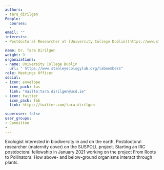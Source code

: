 ```yaml
---
authors:
- tara_dirilgen
People: 
  courses:
  - 
email: ""
interests: 
- Postdoctoral Researcher at [University College Dublin](https://www.stanleyecologylab.org/labmembers) on the [SUSPOLL](https://suspoll.ucd.ie/) project

name: Dr. Tara Dirilgen
weight: 9
organizations:
- name: University College Dublin
  url: " https://www.stanleyecologylab.org/labmembers"
role: Meetings Officer
social:
- icon: envelope
  icon_pack: fas
  link: "mailto:tara.dirilgen@ucd.ie"
- icon: twitter
  icon_pack: fab
  link: https://twitter.com/tara.dirilgen

superuser: false
user_groups:
- Committee
- 
---
```


Ecologist interested in biodiversity in and on the earth.
Postdoctoral researcher (maternity cover) on the SUSPOLL  project. Starting an IRC  postdoctoral fellowship in January 2021 working on the project From Roots to Pollinators: How above- and below-ground organisms interact through plants.

